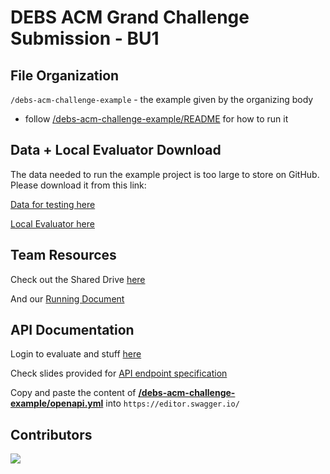 # DEBS ACM Grand Challenge Submission - BU1

## File Organization

`/debs-acm-challenge-example` - the example given by the organizing body

- follow [/debs-acm-challenge-example/README](/debs-acm-challenge-example/README) for how to run it

## Data + Local Evaluator Download

The data needed to run the example project is too large to store on GitHub. Please download it from this link:

[Data for testing here](https://drive.google.com/file/d/1a7eS1tb2SsohfmRDsnlKs9IFKzQpgN7z/view?usp=sharing)

[Local Evaluator here](https://drive.google.com/drive/u/0/folders/1ywnzGsSpGZzng7zVbkEhzPAX0JeKW2O4)

## Team Resources

Check out the Shared Drive [here](https://drive.google.com/drive/u/0/folders/1ywnzGsSpGZzng7zVbkEhzPAX0JeKW2O4)

And our [Running Document](https://docs.google.com/document/d/17led0yd2KA_CpYaShUNldbBG8bbIVOmMDc99vvl4vBY/edit?tab=t.0)

## API Documentation

Login to evaluate and stuff [here](https://challenge2025.debs.org/docs/)

Check slides provided for [API endpoint specification](https://docs.google.com/presentation/d/1rBOWwbdFKXaHX5j_ChI0MbPOuiF2LD250ssT8hePQhY/edit#slide=id.g33465615dac_0_87)

Copy and paste the content of **[/debs-acm-challenge-example/openapi.yml](/debs-acm-challenge-example/openapi.yml)** into `https://editor.swagger.io/`

## Contributors

<a href="https://contrib.rocks">
  <img src="https://contrib.rocks/image?repo=owenm-26/dems-acm-challenge-bu" />
</a>
